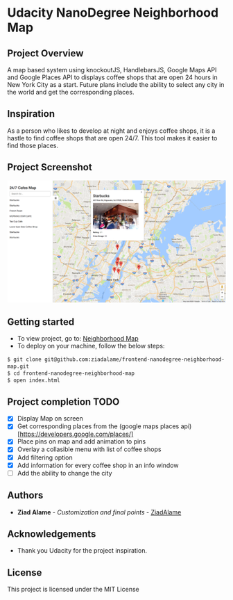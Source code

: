 # Udacity NanoDegree Neighborhood Map

## Project Overview

A map based system using knockoutJS, HandlebarsJS, Google Maps API and Google Places API to displays coffee shops that are open 24 hours in New York City as a start. Future plans include the ability to select any city in the world and get the corresponding places.

## Inspiration

As a person who likes to develop at night and enjoys coffee shops, it is a hastle to find coffee shops that are open 24/7. This tool makes it easier to find those places.

## Project Screenshot

![Neighborhood Map CoffeeShops 24/7 Screenshot](https://github.com/ziadalame/forntend-nanodegree-neighborhood-map/blob/master/images/screenshot.png?raw=true)

## Getting started

- To view project, go to: [Neighborhood Map](https://ziadalame.github.io/forntend-nanodegree-neighborhood-map/)
- To deploy on your machine, follow the below steps:

```
$ git clone git@github.com:ziadalame/frontend-nanodegree-neighborhood-map.git
$ cd frontend-nanodegree-neighborhood-map
$ open index.html
```

## Project completion TODO

- [x] Display Map on screen
- [x] Get corresponding places from the (google maps places api)[https://developers.google.com/places/]
- [x] Place pins on map and add animation to pins
- [x] Overlay a collasible menu with list of coffee shops
- [x] Add filtering option
- [x] Add information for every coffee shop in an info window
- [ ] Add the ability to change the city 

## Authors

* **Ziad Alame** - *Customization and final points* - [ZiadAlame](https://github.com/ziadalame)

## Acknowledgements

* Thank you Udacity for the project inspiration.

## License

This project is licensed under the MIT License